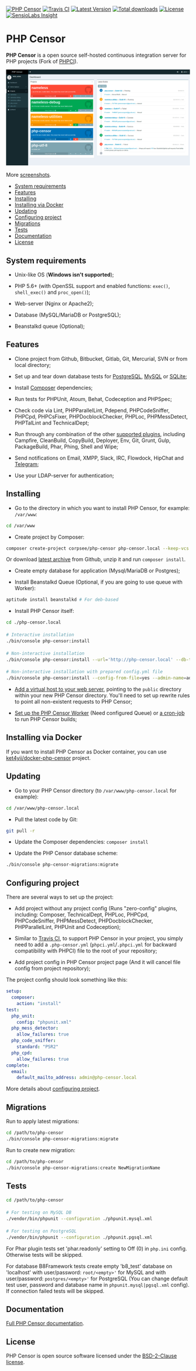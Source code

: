 [![PHP Censor](http://ci.php-censor.info/build-status/image/2?branch=master&label=PHPCensor&style=flat-square)](http://ci.php-censor.info/build-status/view/2?branch=master)
[![Travis CI](https://img.shields.io/travis/corpsee/php-censor/master.svg?label=TravisCI&style=flat-square)](https://travis-ci.org/corpsee/php-censor?branch=master)
[![Latest Version](https://img.shields.io/packagist/v/corpsee/php-censor.svg?label=Version&style=flat-square)](https://packagist.org/packages/corpsee/php-censor)
[![Total downloads](https://img.shields.io/packagist/dt/corpsee/php-censor.svg?label=Downloads&style=flat-square)](https://packagist.org/packages/corpsee/php-censor)
[![License](https://img.shields.io/packagist/l/corpsee/php-censor.svg?label=License&style=flat-square)](https://packagist.org/packages/corpsee/php-censor)
[![SensioLabs Insight](https://img.shields.io/sensiolabs/i/26f28bee-a861-45b2-bc18-ed2ac7defd22.svg?label=Insight&style=flat-square)](https://insight.sensiolabs.com/projects/26f28bee-a861-45b2-bc18-ed2ac7defd22)

PHP Censor
==========

**PHP Censor** is a open source self-hosted continuous integration server for PHP projects (Fork of 
[PHPCI](https://www.phptesting.org)).

[![Dashboard](docs/screenshots/dashboard.png)](docs/screenshots/dashboard.png)

More [screenshots](docs/en/screenshots.md).

* [System requirements](#system-requirements)
* [Features](#features)
* [Installing](#installing)
* [Installing via Docker](#installing-via-docker)
* [Updating](#updating)
* [Configuring project](#configuring-project)
* [Migrations](#migrations)
* [Tests](#tests)
* [Documentation](#documentation)
* [License](#license)

System requirements
-------------------

* Unix-like OS (**Windows isn't supported**);

* PHP 5.6+ (with OpenSSL support and enabled functions: `exec()`, `shell_exec()` and `proc_open()`);

* Web-server (Nginx or Apache2);

* Database (MySQL/MariaDB or PostgreSQL);

* Beanstalkd queue (Optional);

Features
--------

* Clone project from Github, Bitbucket, Gitlab, Git, Mercurial, SVN or from local directory;

* Set up and tear down database tests for [PostgreSQL](docs/en/plugins/pgsql.md), [MySQL](docs/en/plugins/mysql.md) or 
[SQLite](docs/en/plugins/sqlite.md);

* Install [Composer](docs/en/plugins/composer.md) dependencies;

* Run tests for PHPUnit, Atoum, Behat, Codeception and PHPSpec;

* Check code via Lint, PHPParallelLint, Pdepend, PHPCodeSniffer, PHPCpd, PHPCsFixer, PHPDocblockChecker, PHPLoc, 
PHPMessDetect, PHPTalLint and TechnicalDept;

* Run through any combination of the other [supported plugins](docs/en/README.md#plugins), including Campfire, CleanBuild, 
CopyBuild, Deployer, Env, Git, Grunt, Gulp, PackageBuild, Phar, Phing, Shell and Wipe;

* Send notifications on Email, XMPP, Slack, IRC, Flowdock, HipChat and [Telegram](https://github.com/LEXASOFT/PHP-Censor-Telegram-Plugin);

* Use your LDAP-server for authentication;

Installing
----------

* Go to the directory in which you want to install PHP Censor, for example: `/var/www`:

```bash
cd /var/www
```

* Create project by Composer:

```bash
composer create-project corpsee/php-censor php-censor.local --keep-vcs
```

Or download [latest archive](https://github.com/corpsee/php-censor/releases/latest) from Github, unzip it and run 
`composer install`.

* Create empty database for application (Mysql/MariaDB or Postgres);

* Install Beanstalkd Queue (Optional, if you are going to use queue with Worker):

```bash
aptitude install beanstalkd # For deb-based
```

* Install PHP Censor itself:

```bash
cd ./php-censor.local

# Interactive installation
./bin/console php-censor:install

# Non-interactive installation
./bin/console php-censor:install --url='http://php-censor.local' --db-type=pgsql --db-host=localhost --db-name=php-censor --db-user=php-censor --db-password=php-censor --db-port=null --admin-name=admin --admin-password=admin --admin-email='admin@php-censor.local' --queue-use=1 --queue-host=localhost --queue-name=php-censor

# Non-interactive installation with prepared config.yml file
./bin/console php-censor:install --config-from-file=yes --admin-name=admin --admin-password=admin --admin-email='admin@php-censor.local'
```

* [Add a virtual host to your web server](docs/en/virtual_host.md), pointing to the `public` directory within your new
PHP Censor directory. You'll need to set up rewrite rules to point all non-existent requests to PHP Censor;

* [Set up the PHP Censor Worker](docs/en/workers/worker.md) (Need configured Queue) or 
[a cron-job](docs/en/workers/cron.md) to run PHP Censor builds;

Installing via Docker
--------------------

If you want to install PHP Censor as Docker container, you can use 
[ket4yii/docker-php-censor](https://github.com/ket4yii/docker-php-censor) project.

Updating
--------

* Go to your PHP Censor directory (to `/var/www/php-censor.local` for example):

```bash
cd /var/www/php-censor.local
```

* Pull the latest code by Git:

```bash
git pull -r
```

* Update the Composer dependencies: `composer install`

* Update the PHP Censor database scheme:

```bash
./bin/console php-censor-migrations:migrate
```

Configuring project
-------------------

There are several ways to set up the project:

* Add project without any project config (Runs "zero-config" plugins, including: Composer, TechnicalDept, PHPLoc, 
PHPCpd, PHPCodeSniffer, PHPMessDetect, PHPDocblockChecker, PHPParallelLint, PHPUnit and Codeception);

* Similar to [Travis CI](https://travis-ci.org), to support PHP Censor in your project, you simply need to add a 
`.php-censor.yml` (`phpci.yml`/`.phpci.yml` for backward compatibility with PHPCI) file to the root of your repository;

* Add project config in PHP Censor project page (And it will cancel file config from project repository);

The project config should look something like this:

```yml
setup:
  composer:
    action: "install"
test:
  php_unit:
    config: "phpunit.xml"
  php_mess_detector:
    allow_failures: true
  php_code_sniffer:
    standard: "PSR2"
  php_cpd:
    allow_failures: true
complete:
  email:
    default_mailto_address: admin@php-censor.local
```

More details about [configuring project](docs/en/configuring_project.md).

Migrations
----------

Run to apply latest migrations:

```bash
cd /path/to/php-censor
./bin/console php-censor-migrations:migrate
```

Run to create new migration:

```bash
cd /path/to/php-censor
./bin/console php-censor-migrations:create NewMigrationName
```

Tests
-----

```bash
cd /path/to/php-censor

# For testing on MySQL DB
./vendor/bin/phpunit --configuration ./phpunit.mysql.xml

# For testing on PostgreSQL
./vendor/bin/phpunit --configuration ./phpunit.pgsql.xml
```

For Phar plugin tests set 'phar.readonly' setting to Off (0) in `php.ini` config. Otherwise tests will be skipped.  

For database B8Framework tests create empty 'b8_test' database on 'localhost' with user/password: `root/<empty>'` 
for MySQL and with user/password: `postgres/<empty>'` for PostgreSQL (You can change default test user, password and 
database name in `phpunit.mysql|pgsql.xml` config). If connection failed tests will be skipped.

Documentation
-------------

[Full PHP Censor documentation](docs/en/README.md).

License
-------

PHP Censor is open source software licensed under the [BSD-2-Clause license](LICENSE.md).

